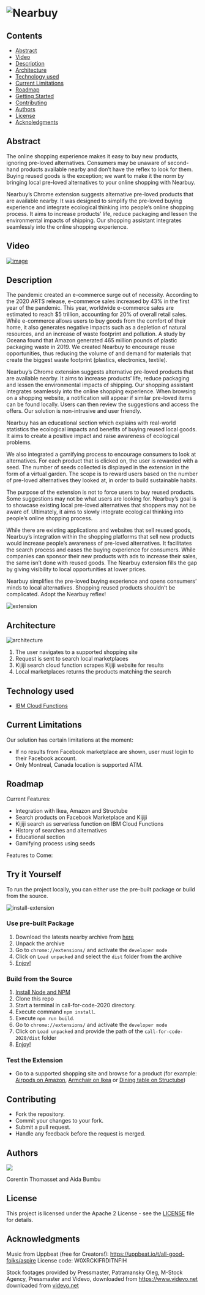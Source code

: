 # ![Nearbuy](/images/nearbuy.png)

## Contents
- [Abstract](#Abstract)
- [Video](#video)
- [Description](#description)
- [Architecture](#architecture)
- [Technology used](#technology-used)
- [Current Limitations](#current-limitations)
- [Roadmap](#roadmap)
- [Getting Started](#getting-started)
- [Contributing](#contributing)
- [Authors](#authors)
- [License](#license)
- [Acknoledgments](#acknowledgments)

## Abstract
The online shopping experience makes it easy to buy new products, ignoring pre-loved alternatives. Consumers may be unaware of second-hand products available nearby and don’t have the reflex to look for them. Buying reused goods is the exception; we want to make it the norm by bringing local pre-loved alternatives to your online shopping with Nearbuy.

Nearbuy’s Chrome extension suggests alternative pre-loved products that are available nearby. It was designed to simplify the pre-loved buying experience and integrate ecological thinking into people’s online shopping process. It aims to increase products’ life, reduce packaging and lessen the environmental impacts of shipping. Our shopping assistant integrates seamlessly into the online shopping experience. 

## Video

[![image](https://user-images.githubusercontent.com/33403840/199153708-5cc09519-0308-4a68-a986-08130e49b842.png)](https://drive.google.com/file/d/1JGVLE2wZXVQcYF6IdKs-O3YrKJbdwAnu/view?usp=sharing)


## Description

The pandemic created an e-commerce surge out of necessity. According to the 2020 ARTS release, e-commerce sales increased by 43% in the first year of the pandemic. This year, worldwide e-commerce sales are estimated to reach $5 trillion, accounting for 20% of overall retail sales. While e-commerce allows users to buy goods from the comfort of their home, it also generates negative impacts such as a depletion of natural resources, and an increase of waste footprint and pollution. A study by Oceana found that Amazon generated 465 million pounds of plastic packaging waste in 2019. We created Nearbuy to encourage reuse opportunities, thus reducing the volume of and demand for materials that create the biggest waste footprint (plastics, electronics, textile). 

Nearbuy’s Chrome extension suggests alternative pre-loved products that are available nearby. It aims to increase products’ life, reduce packaging and lessen the environmental impacts of shipping. Our shopping assistant integrates seamlessly into the online shopping experience. When browsing on a shopping website, a notification will appear if similar pre-loved items can be found locally. Users can then review the suggestions and access the offers. Our solution is non-intrusive and user friendly.

Nearbuy has an educational section which explains with real-world statistics the ecological impacts and benefits of buying reused local goods. It aims to create a positive impact and raise awareness of ecological problems.

We also integrated a gamifying process to encourage consumers to look at alternatives. For each product that is clicked on, the user is rewarded with a seed. The number of seeds collected is displayed in the extension in the form of a virtual garden. The scope is to reward users based on the number of pre-loved alternatives they looked at, in order to build sustainable habits.

The purpose of the extension is not to force users to buy reused products. Some suggestions may not be what users are looking for. Nearbuy’s goal is to showcase existing local pre-loved alternatives that shoppers may not be aware of. Ultimately, it aims to slowly integrate ecological thinking into people’s online shopping process.

While there are existing applications and websites that sell reused goods, Nearbuy’s integration within the shopping platforms that sell new products would increase people’s awareness of pre-loved alternatives. It facilitates the search process and eases the buying experience for consumers. While companies can sponsor their new products with ads to increase their sales, the same isn’t done with reused goods. The Nearbuy extension fills the gap by giving visibility to local opportunities at lower prices.

Nearbuy simplifies the pre-loved buying experience and opens consumers’ minds to local alternatives. Shopping reused products shouldn’t be complicated. Adopt the Nearbuy reflex!

![extension](/images/extension.png)


## Architecture

![architecture](/images/architecture.png)

1. The user navigates to a supported shopping site
1. Request is sent to search local marketplaces 
1. Kijiji search cloud function scrapes Kijiji website for results
1. Local marketplaces returns the products matching the search

## Technology used

- [IBM Cloud Functions](https://cloud.ibm.com/functions/)

## Current Limitations

Our solution has certain limitations at the moment:
- If no results from Facebook marketplace are shown, user must login to their Facebook account.
- Only Montreal, Canada location is supported ATM.

## Roadmap

Current Features:
- Integration with Ikea, Amazon and Structube
- Search products on Facebook Marketplace and Kijiji
- Kijiji search as serverless function on IBM Cloud Functions
- History of searches and alternatives
- Educational section
- Gamifying process using seeds

Features to Come:

## Try it Yourself
To run the project locally, you can either use the pre-built package or build from the source.

![install-extension](/images/install-extension.png)

### Use pre-built Package
1. Download the latests nearby archive from [here](https://github.com/corentinthomasset/call-for-code-2022/releases/)
1. Unpack the archive
1. Go to `chrome://extensions/` and activate the `developer mode`
1. Click on `Load unpacked` and select the `dist` folder from the archive
1. [Enjoy!](#test-the-extension)

### Build from the Source
1. [Install Node and NPM](https://nodejs.org/en/download/)
1. Clone this repo
1. Start a terminal in call-for-code-2020 directory.
1. Execute command `npm install`.
1. Execute `npm run build`.
1. Go to `chrome://extensions/` and activate the `developer mode`
1. Click on `Load unpacked` and provide the path of the `call-for-code-2020/dist` folder
1. [Enjoy!](#test-the-extension)

### Test the Extension

- Go to a supported shopping site and browse for a product (for example: [Airpods on Amazon](https://www.amazon.ca/Apple-AirPods-Pro-2nd-Generation/dp/B0BDHWDR12?ref_=ast_sto_dp&th=1&psc=1), [Armchair on Ikea](https://www.ikea.com/ca/en/p/poaeng-armchair-birch-veneer-knisa-light-beige-s49306570/) or [Dining table on Structube](https://www.structube.com/en_ca/dina-extendable-acacia-wood-dining-table-180-cm-to-260-cm-22-43-03?pid=22888))

## Contributing

- Fork the repository.
- Commit your changes to your fork.
- Submit a pull request.
- Handle any feedback before the request is merged.

## Authors

<a href="https://github.com/corentinthomasset/call-for-code-2022/graphs/contributors">
  <img src="https://contributors-img.web.app/image?repo=corentinthomasset/call-for-code-2022"/>
</a>

Corentin Thomasset and Aida Bumbu

## License

This project is licensed under the Apache 2 License - see the [LICENSE](/LICENSE) file for details.

## Acknowledgments

Music from Uppbeat (free for Creators!): https://uppbeat.io/t/all-good-folks/aspire
License code: W0XRCKIFRDITNFIH

Stock footages provided by Pressmaster, Patramansky Oleg, M-Stock Agency, Pressmaster and Videvo, downloaded from https://www.videvo.net
downloaded from <a class="videvo-redirect" target="_blank" href="https://www.videvo.net">videvo.net</a>


